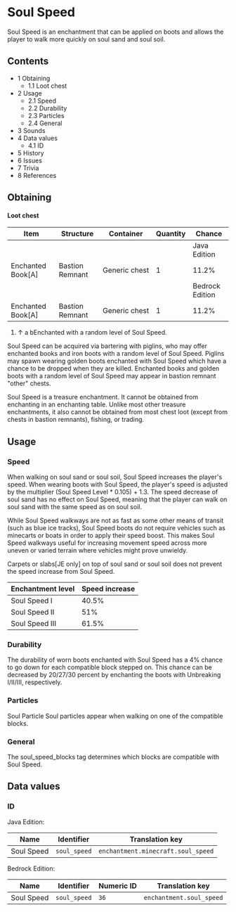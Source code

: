 # Soul Speed
Soul Speed is an enchantment that can be applied on boots and allows the player to walk more quickly on soul sand and soul soil.

## Contents
- 1 Obtaining
	- 1.1 Loot chest
- 2 Usage
	- 2.1 Speed
	- 2.2 Durability
	- 2.3 Particles
	- 2.4 General
- 3 Sounds
- 4 Data values
	- 4.1 ID
- 5 History
- 6 Issues
- 7 Trivia
- 8 References

## Obtaining
#### Loot chest
| Item              | Structure       | Container     | Quantity | Chance          |
|-------------------|-----------------|---------------|----------|-----------------|
|                   |                 |               |          | Java Edition    |
| Enchanted Book[A] | Bastion Remnant | Generic chest | 1        | 11.2%           |
|                   |                 |               |          | Bedrock Edition |
| Enchanted Book[A] | Bastion Remnant | Generic chest | 1        | 11.2%           |

1. ↑ a bEnchanted with a random level of Soul Speed.

Soul Speed can be acquired via bartering with piglins, who may offer enchanted books and iron boots with a random level of Soul Speed. Piglins may spawn wearing golden boots enchanted with Soul Speed which have a chance to be dropped when they are killed. Enchanted books and golden boots with a random level of Soul Speed may appear in bastion remnant "other" chests.

Soul Speed is a treasure enchantment. It cannot be obtained from enchanting in an enchanting table. Unlike most other treasure enchantments, it also cannot be obtained from most chest loot (except from chests in bastion remnants), fishing, or trading.

## Usage
### Speed
When walking on soul sand or soul soil, Soul Speed increases the player's speed. When wearing boots with Soul Speed, the player's speed is adjusted by the multiplier (Soul Speed Level * 0.105) + 1.3. The speed decrease of soul sand has no effect on Soul Speed, meaning that the player can walk on soul sand with the same speed as on soul soil.

While Soul Speed walkways are not as fast as some other means of transit (such as blue ice tracks), Soul Speed boots do not require vehicles such as minecarts or boats in order to apply their speed boost. This makes Soul Speed walkways useful for increasing movement speed across more uneven or varied terrain where vehicles might prove unwieldy. 

Carpets or slabs‌[JE  only] on top of soul sand or soul soil does not prevent the speed increase from Soul Speed.

| Enchantment level | Speed increase |
|-------------------|----------------|
| Soul Speed I      | 40.5%          |
| Soul Speed II     | 51%            |
| Soul Speed III    | 61.5%          |

### Durability
The durability of worn boots enchanted with Soul Speed has a 4% chance to go down for each compatible block stepped on. This chance can be decreased by 20/27/30 percent by enchanting the boots with Unbreaking I/II/III, respectively.

### Particles
Soul Particle
Soul particles appear when walking on one of the compatible blocks.

### General
The soul_speed_blocks tag determines which blocks are compatible with Soul Speed.

## Data values
### ID
Java Edition:

| Name       | Identifier   | Translation key                    |
|------------|--------------|------------------------------------|
| Soul Speed | `soul_speed` | `enchantment.minecraft.soul_speed` |

Bedrock Edition:

| Name       | Identifier   | Numeric ID | Translation key          |
|------------|--------------|------------|--------------------------|
| Soul Speed | `soul_speed` | `36`       | `enchantment.soul_speed` |

